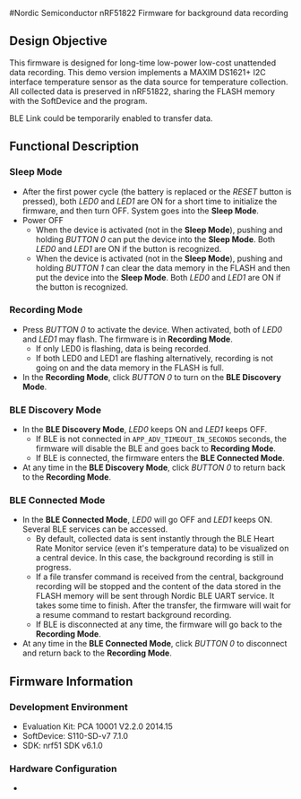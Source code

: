 #Nordic Semiconductor nRF51822 Firmware for background data recording

## Design Objective

This firmware is designed for long-time low-power low-cost unattended data recording. This demo version implements a MAXIM DS1621+ I2C interface temperature sensor as the data source for temperature collection. All collected data is preserved in nRF51822, sharing the FLASH memory with the SoftDevice and the program. 

BLE Link could be temporarily enabled to transfer data. 

## Functional Description

### Sleep Mode
* After the first power cycle (the battery is replaced or the *RESET* button is pressed), both *LED0* and *LED1* are ON for a short time to initialize the firmware, and then turn OFF. System goes into the **Sleep Mode**.
* Power OFF
	* When the device is activated (not in the **Sleep Mode**), pushing and holding *BUTTON 0* can put the device into the **Sleep Mode**. Both *LED0* and *LED1* are ON if the button is recognized.
	* When the device is activated (not in the **Sleep Mode**), pushing and holding *BUTTON 1* can clear the data memory in the FLASH and then put the device into the **Sleep Mode**. Both *LED0* and *LED1* are ON if the button is recognized.

### Recording Mode
* Press *BUTTON 0* to activate the device. When activated, both of *LED0* and *LED1* may flash. The firmware is in **Recording Mode**.
  * If only LED0 is flashing, data is being recorded.
  * If both LED0 and LED1 are flashing alternatively, recording is not going on and the data memory in the FLASH is full.
* In the **Recording Mode**, click *BUTTON 0* to turn on the **BLE Discovery Mode**.
  
### BLE Discovery Mode
* In the **BLE Discovery Mode**, *LED0* keeps ON and *LED1* keeps OFF.
  * If BLE is not connected in `APP_ADV_TIMEOUT_IN_SECONDS` seconds, the firmware will disable the BLE and goes back to **Recording Mode**.
  * If BLE is connected, the firmware enters the **BLE Connected Mode**.
* At any time in the **BLE Discovery Mode**, click *BUTTON 0* to return back to the **Recording Mode**.
  
### BLE Connected Mode
* In the **BLE Connected Mode**, *LED0* will go OFF and *LED1* keeps ON. Several BLE services can be accessed.
  * By default, collected data is sent instantly through the BLE Heart Rate Monitor service (even it's temperature data) to be visualized on a central device. In this case, the background recording is still in progress.
  * If a file transfer command is received from the central, background recording will be stopped and the content of the data stored in the FLASH memory will be sent through Nordic BLE UART service. It takes some time to finish. After the transfer, the firmware will wait for a resume command to restart  background recording.
  * If BLE is disconnected at any time, the firmware will go back to the **Recording Mode**.
* At any time in the **BLE Connected Mode**, click *BUTTON 0* to disconnect and return back to the **Recording Mode**.


## Firmware Information

### Development Environment
* Evaluation Kit:  PCA 10001 V2.2.0 2014.15
* SoftDevice:      S110-SD-v7 7.1.0
* SDK:             nrf51 SDK v6.1.0

### Hardware Configuration
* 
